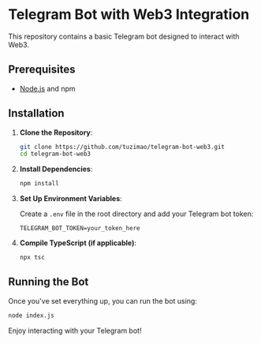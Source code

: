 # Telegram Bot with Web3 Integration

This repository contains a basic Telegram bot designed to interact with Web3.

## Prerequisites

- [Node.js](https://nodejs.org/) and npm

## Installation

1. **Clone the Repository**:

   ```bash
   git clone https://github.com/tuzimao/telegram-bot-web3.git
   cd telegram-bot-web3
   ```

2. **Install Dependencies**:

   ```bash
   npm install
   ```

3. **Set Up Environment Variables**:

   Create a `.env` file in the root directory and add your Telegram bot token:

   ```properties
   TELEGRAM_BOT_TOKEN=your_token_here
   ```

4. **Compile TypeScript (if applicable)**:

   ```bash
   npx tsc
   ```

## Running the Bot

Once you've set everything up, you can run the bot using:

```bash
node index.js
```

Enjoy interacting with your Telegram bot!
